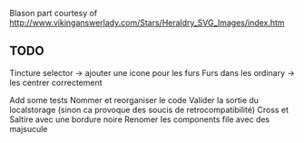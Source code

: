 Blason part courtesy of http://www.vikinganswerlady.com/Stars/Heraldry_SVG_Images/index.htm


TODO
---

Tincture selector -> ajouter une icone pour les furs
Furs dans les ordinary ->  les centrer correctement

Add some tests
Nommer et reorganiser le code
Valider la sortie du localstorage (sinon ca provoque des soucis de retrocompatibilité)
Cross et Saltire avec une bordure noire
Renomer les components file avec des majsucule
